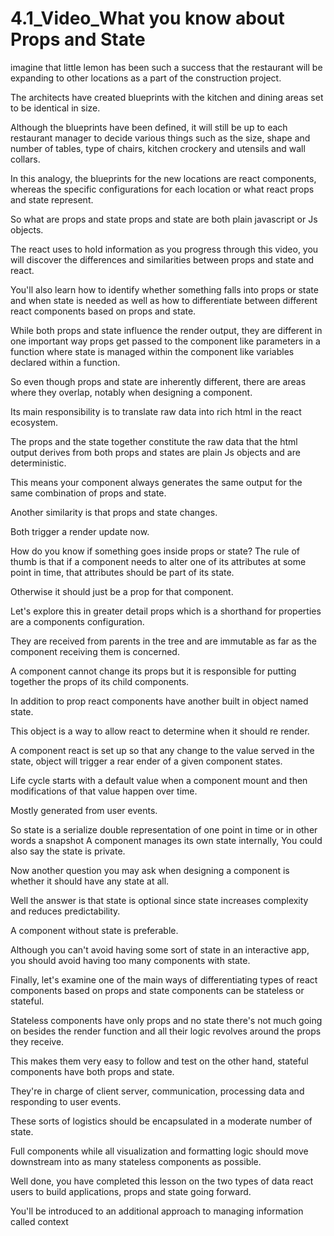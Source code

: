 # 4.1_Video_What you know about Props and State
imagine that little lemon has been such a success that the restaurant will be expanding to other locations as a part of the construction project.

The architects have created blueprints with the kitchen and dining areas set to be identical in size.

Although the blueprints have been defined, it will still be up to each restaurant manager to decide various things such as the size, shape and number of tables, type of chairs, kitchen crockery and utensils and wall collars.

In this analogy, the blueprints for the new locations are react components, whereas the specific configurations for each location or what react props and state represent.

So what are props and state props and state are both plain javascript or Js objects.

The react uses to hold information as you progress through this video, you will discover the differences and similarities between props and state and react.

You'll also learn how to identify whether something falls into props or state and when state is needed as well as how to differentiate between different react components based on props and state.

While both props and state influence the render output, they are different in one important way props get passed to the component like parameters in a function where state is managed within the component like variables declared within a function.

So even though props and state are inherently different, there are areas where they overlap, notably when designing a component.

Its main responsibility is to translate raw data into rich html in the react ecosystem.

The props and the state together constitute the raw data that the html output derives from both props and states are plain Js objects and are deterministic.

This means your component always generates the same output for the same combination of props and state.

Another similarity is that props and state changes.

Both trigger a render update now.

How do you know if something goes inside props or state? The rule of thumb is that if a component needs to alter one of its attributes at some point in time, that attributes should be part of its state.

Otherwise it should just be a prop for that component.

Let's explore this in greater detail props which is a shorthand for properties are a components configuration.

They are received from parents in the tree and are immutable as far as the component receiving them is concerned.

A component cannot change its props but it is responsible for putting together the props of its child components.

In addition to prop react components have another built in object named state.

This object is a way to allow react to determine when it should re render.

A component react is set up so that any change to the value served in the state, object will trigger a rear ender of a given component states.

Life cycle starts with a default value when a component mount and then modifications of that value happen over time.

Mostly generated from user events.

So state is a serialize double representation of one point in time or in other words a snapshot A component manages its own state internally, You could also say the state is private.

Now another question you may ask when designing a component is whether it should have any state at all.

Well the answer is that state is optional since state increases complexity and reduces predictability.

A component without state is preferable.

Although you can't avoid having some sort of state in an interactive app, you should avoid having too many components with state.

Finally, let's examine one of the main ways of differentiating types of react components based on props and state components can be stateless or stateful.

Stateless components have only props and no state there's not much going on besides the render function and all their logic revolves around the props they receive.

This makes them very easy to follow and test on the other hand, stateful components have both props and state.

They're in charge of client server, communication, processing data and responding to user events.

These sorts of logistics should be encapsulated in a moderate number of state.

Full components while all visualization and formatting logic should move downstream into as many stateless components as possible.

Well done, you have completed this lesson on the two types of data react users to build applications, props and state going forward.

You'll be introduced to an additional approach to managing information called context